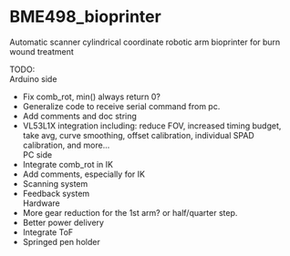 # BME498_bioprinter
Automatic scanner cylindrical coordinate robotic arm bioprinter for burn wound treatment


TODO: \
Arduino side
* Fix comb_rot, min() always return 0?
* Generalize code to receive serial command from pc.
* Add comments and doc string
* VL53L1X integration including: reduce FOV, increased timing budget, take avg, curve smoothing, offset calibration, individual SPAD calibration, and more...\
PC side
* Integrate comb_rot in IK
* Add comments, especially for IK
* Scanning system
* Feedback system \
Hardware
* More gear reduction for the 1st arm? or half/quarter step.
* Better power delivery
* Integrate ToF
* Springed pen holder
